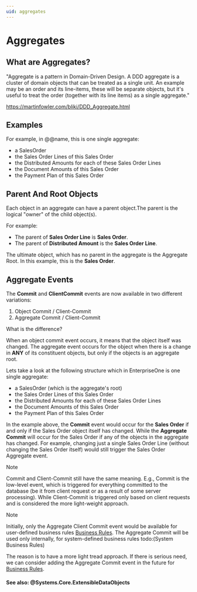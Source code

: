 ```yaml
---
uid: aggregates
---
```


# Aggregates

## What are Aggregates?

"Aggregate is a pattern in Domain-Driven Design. A DDD aggregate is a cluster of domain objects that can be treated as a single unit. An example may be an order and its line-items, these will be separate objects, but it's useful to treat the order (together with its line items) as a single aggregate."

https://martinfowler.com/bliki/DDD_Aggregate.html

## Examples

For example, in @@name, this is one single aggregate:

- a SalesOrder
- the Sales Order Lines of this Sales Order
- the Distributed Amounts for each of these Sales Order Lines
- the Document Amounts of this Sales Order
- the Payment Plan of this Sales Order

## Parent And Root Objects

Each object in an aggregate can have a parent object.The parent is the logical "owner" of the child object(s).

For example:

- The parent of **Sales Order Line** is **Sales Order**.
- The parent of **Distributed Amount** is the **Sales Order Line**.

The ultimate object, which has no parent in the aggregate is the Aggregate Root. In this example, this is the **Sales Order**.


## Aggregate Events

The **Commit** and **ClientCommit** events are now available in two different variations:

1. Object Commit / Client-Commit
1. Aggregate Commit / Client-Commit

What is the difference?

When an object commit event occurs, it means that the object itself was changed. The aggregate event occurs for the object when there is a change in **ANY** of its constituent objects, but only if the objects is an aggregate root.

Lets take a look at the following structure which in EnterpriseOne is one single aggregate:

- a SalesOrder (which is the aggregate's root)
- the Sales Order Lines of this Sales Order
- the Distributed Amounts for each of these Sales Order Lines
- the Document Amounts of this Sales Order
- the Payment Plan of this Sales Order

In the example above, the **Commit** event would occur for the **Sales Order** if and only if the Sales Order object itself has changed. While the **Aggregate Commit** will occur for the Sales Order if any of the objects in the aggregate has changed. For example, changing just a single Sales Order Line (without changing the Sales Order itself) would still trigger the Sales Order Aggregate event.

> [!NOTE] 
> Commit and Client-Commit still have the same meaning. E.g., Commit is the low-level event, which is triggered for everything committed to the database (be it from client request or as a result of some server processing). While Client-Commit is triggered only based on client requests and is considered the more light-weight approach.

> [!NOTE] 
>Initially, only the Aggregate Client Commit event would be available for user-defined business rules [Business Rules](https://github.com/ErpNetDocs/tech/advanced/business-rules/overview.md). The Aggregate Commit will be used only internally, for system-defined business rules todo:(System Business Rules) 

The reason is to have a more light tread approach. If there is serious need, we can consider adding the Aggregate Commit event in the future for [Business Rules](https://github.com/ErpNetDocs/tech/advanced/business-rules/overview.md).

#### See also: @Systems.Core.ExtensibleDataObjects

